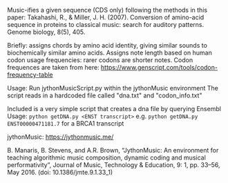 Music-ifies a given sequence (CDS only) following the methods in this paper:
Takahashi, R., & Miller, J. H. (2007). Conversion of amino-acid sequence in proteins to classical music: search for auditory patterns. Genome biology, 8(5), 405.

Briefly: assigns chords by amino acid identity, giving similar sounds to biochemically similar amino acids. Assigns note length based on human codon usage frequencies: rarer codons are shorter notes. Codon frequences are taken from here: https://www.genscript.com/tools/codon-frequency-table

Usage: Run jythonMusicScript.py within the jythonMusic environment
The script reads in a hardcoded file called "dna.txt" and "codon_info.txt"

Included is a very simple script that creates a dna file by querying Ensembl
Usage: `python getDNA.py <ENST transcript>`
e.g. `python getDNA.py ENST00000471181.7` for a BRCA1 transcript

jythonMusic: https://jythonmusic.me/

B. Manaris, B. Stevens, and A.R. Brown, “JythonMusic: An environment for teaching algorithmic music composition, dynamic coding and musical performativity”, Journal of Music, Technology & Education, 9: 1, pp. 33–56, May 2016. (doi: 10.1386/jmte.9.1.33_1)
